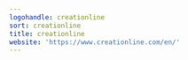 ```yaml
---
logohandle: creationline
sort: creationline
title: creationline
website: 'https://www.creationline.com/en/'
---
```

